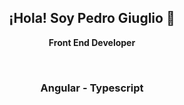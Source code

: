  <h2 align="center">¡Hola! Soy Pedro Giuglio 👋</h2>
</p>
<p align="center"><strong>Front End Developer</strong><br/></p>
<br />



<h3 align="center">Angular - Typescript</h3>
